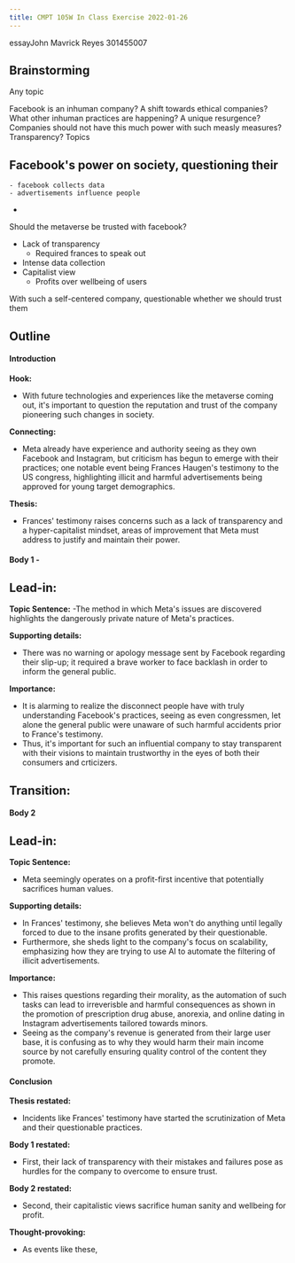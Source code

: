 ```yaml
---
title: CMPT 105W In Class Exercise 2022-01-26
---
```

essayJohn Mavrick Reyes
301455007

## Brainstorming
Any topic

Facebook is an inhuman company? A shift towards ethical companies?
What other inhuman practices are happening? A unique resurgence?
Companies should not have this much power with such measly measures? Transparency?
Topics

Facebook's power on society, questioning their 
- 
	- facebook collects data
	- advertisements influence people
- 

Should the metaverse be trusted with facebook?
- Lack of transparency
	- Required frances to speak out
- Intense data collection
- Capitalist view
	- Profits over wellbeing of users

With such a self-centered company, questionable whether we should trust them

## Outline
#### Introduction
**Hook:**
- With future technologies and experiences like the metaverse coming out, it's important to question the reputation and trust of the company pioneering such changes in society.

**Connecting:**
- Meta already have experience and authority seeing as they own Facebook and Instagram, but criticism has begun to emerge with their practices; one notable event being Frances Haugen's testimony to the US congress, highlighting illicit and harmful advertisements being approved for young target demographics.

**Thesis:**
- Frances' testimony raises concerns such as a lack of transparency and a hyper-capitalist mindset, areas of improvement that Meta must address to justify and maintain their power.

#### Body 1 - 
**Lead-in:**
- 

**Topic Sentence:**
-The method in which Meta's issues are discovered highlights the dangerously private nature of Meta's practices. 

**Supporting details:**
- There was no warning or apology message sent by Facebook regarding their slip-up; it required a brave worker to face backlash in order to inform the general public.

**Importance:**
- It is alarming to realize the disconnect people have with truly understanding Facebook's practices, seeing as even congressmen, let alone the general public were unaware of such harmful accidents prior to France's testimony.
- Thus, it's important for such an influential company to stay transparent with their visions to maintain trustworthy in the eyes of both their consumers and crticizers. 

**Transition:**
- 
#### Body 2
**Lead-in:**
- 

**Topic Sentence:**
- Meta seemingly operates on a profit-first incentive that potentially sacrifices human values.

**Supporting details:**
- In Frances' testimony, she believes Meta won't do anything until legally forced to due to the insane profits generated by their questionable.
- Furthermore, she sheds light to the company's focus on scalability, emphasizing how they are trying to use AI to automate the filtering of illicit advertisements. 

**Importance:**
- This raises questions regarding their morality, as the automation of such tasks can lead to irreverisble and harmful consequences as shown in the promotion of prescription drug abuse, anorexia, and online dating in Instagram advertisements tailored towards minors.
- Seeing as the company's revenue is generated from their large user base, it is confusing as to why they would harm their main income source by not carefully ensuring quality control of the content they promote.

#### Conclusion
**Thesis restated:**
- Incidents like Frances' testimony have started the scrutinization of Meta and their questionable practices.

**Body 1 restated:**
- First, their lack of transparency with their mistakes and failures pose as hurdles for the company to overcome to ensure trust.

**Body 2 restated:**
- Second, their capitalistic views sacrifice human sanity and wellbeing for profit.

**Thought-provoking:**
- As events like these, 
